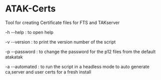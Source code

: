 # ATAK-Certs
Tool for creating Certificate files for FTS and TAKserver

-h --help : to open help

-v --version : to print the version number of the script

-p --password : to change the password for the p12 files from the default atakatak

-a --automated : to run the script in a headless mode to auto generate ca,server and user certs for a fresh install

